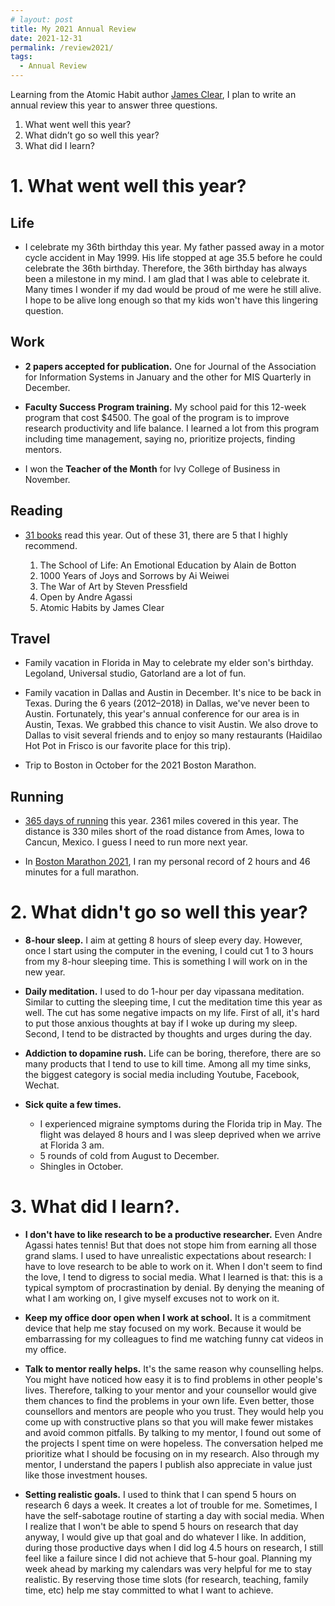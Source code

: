 ```yaml
---
# layout: post
title: My 2021 Annual Review
date: 2021-12-31
permalink: /review2021/
tags:
  - Annual Review
---
```



Learning from the Atomic Habit author [James Clear](https://jamesclear.com/2019-annual-review), I plan to write an annual review this year to answer three questions.

1. What went well this year?
1. What didn’t go so well this year?
1. What did I learn? 

# 1. What went well this year?

## Life

- I celebrate my 36th birthday this year. My father passed away in a motor cycle accident in May 1999. His life stopped at age 35.5 before he could celebrate the 36th birthday. Therefore, the 36th birthday has always been a milestone in my mind. I am glad that I was able to celebrate it. Many times I wonder if my dad would be proud of me were he still alive. I hope to be alive long enough so that my kids won't have this lingering question.

## Work

- **2 papers accepted for publication.** One for Journal of the Association for Information Systems in January and the other for MIS Quarterly in December. 

- **Faculty Success Program training.** My school paid for this 12-week program that cost $4500. The goal of the program is to improve research productivity and life balance. I learned a lot from this program including time management, saying no, prioritize projects, finding mentors.  

- I won the **Teacher of the Month** for Ivy College of Business in November. 

## Reading

- [31 books](https://www.goodreads.com/user_challenges/25513643) read this year. Out of these 31, there are 5 that I highly recommend. 

    1. The School of Life: An Emotional Education by Alain de Botton
    2. 1000 Years of Joys and Sorrows by Ai Weiwei
    3. The War of Art by Steven Pressfield
    4. Open by Andre Agassi
    5. Atomic Habits by James Clear


## Travel

- Family vacation in Florida in May to celebrate my elder son's birthday. Legoland, Universal studio, Gatorland are a lot of fun. 

- Family vacation in Dallas and Austin in December. It's nice to be back in Texas. During the 6 years (2012–2018) in Dallas, we've never been to Austin. Fortunately, this year's annual conference for our area is in Austin, Texas. We grabbed this chance to visit Austin. We also drove to Dallas to visit several friends and to enjoy so many restaurants (Haidilao Hot Pot in Frisco is our favorite place for this trip).

- Trip to Boston in October for the 2021 Boston Marathon. 

## Running

- [365 days of running](https://www.strava.com/athletes/12995121/posts/19159354) this year. 2361 miles covered in this year. The distance is 330 miles short of the road distance from Ames, Iowa to Cancun, Mexico. I guess I need to run more next year.

- In [Boston Marathon 2021](https://boston.r.mikatiming.com/2021/?content=detail&fpid=search&pid=search&idp=9TGHS6FF144A69&lang=EN_CAP&event=R&event_main_group=runner&pidp=start&search%5Bname%5D=Nie&search%5Bfirstname%5D=Cheng&search_event=R#), I ran my personal record of 2 hours and 46 minutes for a full marathon. 

# 2. What didn't go so well this year?

- **8-hour sleep.** I aim at getting 8 hours of sleep every day. However, once I start using the computer in the evening, I could cut 1 to 3 hours from my 8-hour sleeping time. This is something I will work on in the new year. 

- **Daily meditation.** I used to do 1-hour per day vipassana meditation. Similar to cutting the sleeping time, I cut the meditation time this year as well. The cut has some negative impacts on my life. First of all, it's hard to put those anxious thoughts at bay if I woke up during my sleep. Second, I tend to be distracted by thoughts and urges during the day. 

- **Addiction to dopamine rush.** Life can be boring, therefore, there are so many products that I tend to use to kill time. Among all my time sinks, the biggest category is social media including Youtube, Facebook, Wechat. 

- **Sick quite a few times.**
    - I experienced migraine symptoms during the Florida trip in May. The flight was delayed 8 hours and I was sleep deprived when we arrive at Florida 3 am. 
    - 5 rounds of cold from August to December. 
    - Shingles in October. 

# 3. What did I learn?. 

- **I don't have to like research to be a productive researcher.** Even Andre Agassi hates tennis! But that does not stope him from earning all those grand slams. I used to have unrealistic expectations about research: I have to love research to be able to work on it. When I don't seem to find the love, I tend to digress to social media. What I learned is that: this is a typical symptom of procrastination by denial. By denying the meaning of what I am working on, I give myself excuses not to work on it. 

- **Keep my office door open when I work at school.** It is a commitment device that help me stay focused on my work. Because it would be embarrassing for my colleagues to find me watching funny cat videos in my office. 

- **Talk to mentor really helps.** It's the same reason why counselling helps. You might have noticed how easy it is to find problems in other people's lives. Therefore, talking to your mentor and your counsellor would give them chances to find the problems in your own life. Even better, those counsellors and mentors are people who you trust. They would help you come up with constructive plans so that you will make fewer mistakes and avoid common pitfalls. By talking to my mentor, I found out some of the projects I spent time on were hopeless. The  conversation helped me prioritize what I should be focusing on in my research. Also through my mentor, I understand the papers I publish also appreciate in value just like those investment houses. 

- **Setting realistic goals.** I used to think that I can spend 5 hours on research 6 days a week. It creates a lot of trouble for me. Sometimes, I have the self-sabotage routine of starting a day with social media. When I realize that I won't be able to spend 5 hours on research that day anyway, I would give up that goal and do whatever I like. In addition, during those productive days when I did log 4.5 hours on research, I still feel like a failure since I did not achieve that 5-hour goal. Planning my week ahead by marking my calendars was very helpful for me to stay realistic. By reserving those time slots (for research, teaching, family time, etc) help me stay committed to what I want to achieve. 